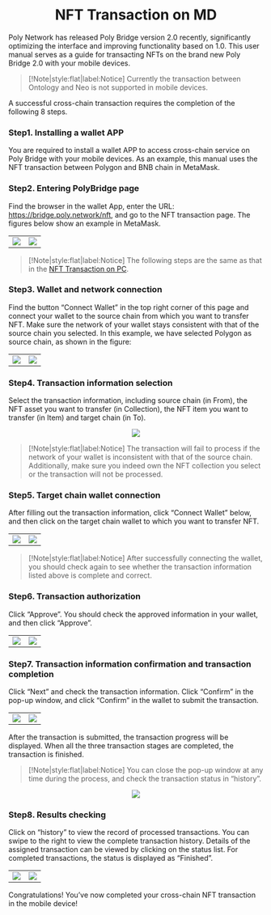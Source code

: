 <h1 align="center">NFT Transaction on MD</h1>


Poly Network has released Poly Bridge version 2.0 recently, significantly optimizing the interface and improving functionality based on 1.0. 
This user manual serves as a guide for transacting NFTs on the brand new Poly Bridge 2.0 with your mobile devices.

> [!Note|style:flat|label:Notice]
> Currently the transaction between Ontology and Neo is not supported in mobile devices.

A successful cross-chain transaction requires the completion of the following 8 steps.


### Step1. Installing a wallet APP
You are required to install a wallet APP to access cross-chain service on Poly Bridge with your mobile devices. As an example, this manual uses the NFT transaction between Polygon and BNB chain in MetaMask.


### Step2. Entering PolyBridge page
Find the browser in the wallet App, enter the URL: https://bridge.poly.network/nft, and go to the NFT transaction page. The figures below show an example in MetaMask.

<table><tr>
<td><img src=img_85.png border=0></td>
<td><img src=img_72.png border=0></td>
</tr></table>


> [!Note|style:flat|label:Notice]
> The following steps are the same as that in the [NFT Transaction on PC](../../Core_Smart_Contract/User_Manuals/NFT_Transaction.md).

### Step3. Wallet and network connection
Find the button “Connect Wallet” in the top right corner of this page and connect your wallet to the source chain from which you want to transfer NFT. 
Make sure the network of your wallet stays consistent with that of the source chain you selected. 
In this example, we have selected Polygon as source chain, as shown in the figure:

<table><tr>
<td><img src=img_73.png border=0></td>
<td><img src=img_74.png border=0></td>
</tr></table>


### Step4. Transaction information selection
Select the transaction information, including source chain (in From), the NFT asset you want to transfer (in Collection), the NFT item you want to transfer (in Item) and target chain (in To).

<div align="center">
<img src="img_75.png"></div>


> [!Note|style:flat|label:Notice]
> The transaction will fail to process if the network of your wallet is inconsistent with that of the source chain. Additionally, make sure you indeed own the NFT collection you select or the transaction will not be processed.


### Step5. Target chain wallet connection
After filling out the transaction information, click “Connect Wallet” below, and then click on the target chain wallet to which you want to transfer NFT.

<table><tr>
<td><img src=img_86.png border=0></td>
<td><img src=img_77.png border=0></td>
</tr></table>

> [!Note|style:flat|label:Notice]
> After successfully connecting the wallet, you should check again to see whether the transaction information listed above is complete and correct.

### Step6. Transaction authorization
Click “Approve”. 
You should check the approved information in your wallet, and then click “Approve”.

<table><tr>
<td><img src=img_87.png border=0></td>
<td><img src=img_88.png border=0></td>
</tr></table>


### Step7. Transaction information confirmation and transaction completion
Click “Next” and check the transaction information. 
Click “Confirm” in the pop-up window, and click “Confirm” in the wallet to submit the transaction.

<table><tr>
<td><img src=img_89.png border=0></td>
<td><img src=img_81.png border=0></td>
</tr></table>

After the transaction is submitted, the transaction progress will be displayed. 
When all the three transaction stages are completed, the transaction is finished. 

> [!Note|style:flat|label:Notice]
> You can close the pop-up window at any time during the process, and check the transaction status in “history”.

<div align="center">
<img src="img_82.png"></div>


### Step8. Results checking
Click on “history” to view the record of processed transactions.
You can swipe to the right to view the complete transaction history.
Details of the assigned transaction can be viewed by clicking on the status list. 
For completed transactions, the status is displayed as “Finished”.

<table><tr>
<td><img src=img_83.png border=0></td>
<td><img src=img_100.png border=0></td>
</tr></table>

Congratulations! 
You’ve now completed your cross-chain NFT transaction in the mobile device!

